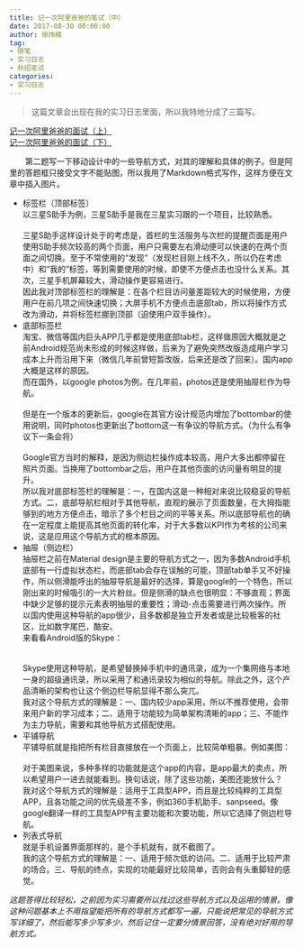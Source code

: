 ```yaml
---
title: 记一次阿里爸爸的笔试（中）
date: 2017-08-30 00:00:00
author: 徐炜楠
tag: 
- 随笔
- 实习日志
- 秋招笔试
categories: 
- 实习日志
---
```

<blockquote>
<p>这篇文章会出现在我的实习日志里面，所以我特地分成了三篇写。</p>
</blockquote><p><a href="http://www.xuweinan.com/2017/08/30/qiuzhao-bishi-ali-1/">记一次阿里爸爸的面试（上）</a><br><a href="http://www.xuweinan.com/2017/08/30/qiuzhao-bishi-ali-3/">记一次阿里爸爸的面试（下）</a></p><p>　　第二题写一下移动设计中的一些导航方式，对其的理解和具体的例子。但是阿里的答题框只接受文字不能贴图，所以我用了Markdown格式写作，这样方便在文章中插入图片。</p><ul>
<li>标签栏（顶部标签）<br>以三星S助手为例，三星S助手是我在三星实习跟的一个项目，比较熟悉。<br><img src="http://ww1.sinaimg.cn/large/7269351cly1fitwtifi4fj21401z44qp.jpg" alt=""><br>三星S助手这样设计处于的考虑是，首栏的生活服务与次栏的提醒页面是用户使用S助手频次较高的两个页面，用户只需要左右滑动便可以快速的在两个页面之间切换。至于不常使用的“发现”（发现栏目刚上线不久，所以仍在考虑中）和“我的”标签，等到需要使用的时候，即使不方便点击也没什么关系。其次，三星手机屏幕较大，滑动操作更容易进行。<br>因此我对顶部标签栏的理解是：在各个栏目访问量差距较大的时候使用，方便用户在前几项之间快速切换；大屏手机不方便点击底部tab，所以将操作方式改为滑动，并将标签栏挪到顶部（迫使用户双手操作）。</li>
<li>底部标签栏<br>淘宝、微信等国内巨头APP几乎都是使用底部tab栏，这样做原因大概就是之前Android规范尚未形成的时候这样做，后来为了避免突然改版造成用户学习成本上升而沿用下来（微信几年前曾短暂改版，后来还是改了回来）。国内app大概是这样的原因。<br>而在国外，以google photos为例，在几年前，photos还是使用抽屉栏作为导航。<br><img src="http://ww1.sinaimg.cn/large/7269351cly1fhqen1ms26j20xc0p0gqd.jpg" alt=""><br>但是在一个版本的更新后，google在其官方设计规范内增加了bottombar的使用说明，同时photos也更新出了bottom这一有争议的导航方式。（为什么有争议下一条会将）<br><img src="http://ww1.sinaimg.cn/large/7269351cly1fhqen20fdlj20u01hc7fb.jpg" alt=""><br>Google官方当时的解释，是因为侧边栏操作成本较高，用户大多出都停留在照片页面。当换用了bottombar之后，用户在其他页面的访问量有明显的提升。<br>所以我对底部标签栏的理解是：一，在国内这是一种相对来说比较稳妥的导航方式。二，底部导航栏相对于其他导航，直观的展示了页面数量，在大拇指能够到的地方方便点击，暗示了多个栏目之间的平等关系。所以底部导航也的确在一定程度上能提高其他页面的转化率，对于大多数以KPI作为考核的公司来说，这是应用这个导航方式的根本原因。</li>
<li>抽屉（侧边栏）<br>抽屉栏之前在Material design是主要的导航方式之一，因为多数Android手机底部有一行虚拟状态栏，而底部tab会存在误触的可能，顶部tab单手又不好操作，所以侧滑能呼出的抽屉导航是最好的选择，算是google的一个特色，所以刚出来的时候吸引的一大片粉丝。但是侧滑的缺点也很明显：不够直观；界面中缺少足够的提示元素表明抽屉的重要性；滑动-点击需要进行两次操作。所以国内使用这种导航的app很少，且多数都是独立开发者或是比较极客的社区，比如数字尾巴，酷安。<br>来看看Android版的Skype：<br><img src="http://ww1.sinaimg.cn/large/7269351cly1fitxwrac6oj20u01ko0uf.jpg" alt=""><br><img src="http://ww1.sinaimg.cn/large/7269351cly1fitxwr9y7ij20iu0zkaan.jpg" alt=""><br>Skype使用这种导航，是希望替换掉手机中的通讯录，成为一个集网络与本地一身的超级通讯录，所以采用了和通讯录较为相似的导航。除此之外，这个产品清晰的架构也让这个侧边栏导航显得不那么突兀。<br>我对这个导航方式的理解是：一、国内较少app采用，所以不推荐使用，会带来用户新的学习成本；二、适用于功能较为简单架构清晰的app；三、不能作为主力导航，需要和其他导航方式搭配使用。</li>
<li>平铺导航<br>平铺导航就是指把所有栏目直接放在一个页面上，比较简单粗暴。例如美图：<br><img src="http://ww1.sinaimg.cn/large/7269351cly1fity7g1g9hj20iu0zkwg6.jpg" alt=""><br>对于美图来说，多种多样的功能就是这个app的内容，是app最大的卖点，所以希望用户一进去就能看到。换句话说，除了这些功能，美图还能放什么？<br>我对这个导航方式的理解是：适用于工具型APP，而且是比较纯粹的工具型APP，且各功能之间的优先级差不多，例如360手机助手、sanpseed。像google翻译一样的工具型APP有主要功能和次要功能，所以它选择了侧边栏导航。</li>
<li>列表式导航<br>就是手机设置界面那样的，是个手机就有，就不截图了。<br>我的这个导航方式的理解是：一、适用于频次低的访问。二、适用于比较严肃的场合。三、导航的终点，实现的功能最好比较简单，否则会有头重脚轻的感觉。</li>
</ul><p><em>这题答得比较轻松，之前因为实习需要所以找过这些导航方式以及运用的情景。像这种问题基本上不用指望能把所有的导航方式都写一遍，只能说把常见的导航方式写详细了，然后能写多少写多少，然后记住一定要分情景回答，没有绝对好用的导航方式。</em></p>